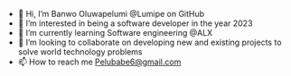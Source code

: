 - 👋 Hi, I’m Banwo Oluwapelumi @Lumipe on GitHub 
- 👀 I’m interested in being a software developer in the year 2023
- 🌱 I’m currently learning Software engineering @ALX
- 💞️ I’m looking to collaborate on developing new and existing projects to solve world technology problems 
- 📫 How to reach me Pelubabe6@gmail.com
<!---
Lumipe/Lumipe is a ✨ special ✨ repository because its `README.md` (this file) appears on your GitHub profile.
You can click the Preview link to take a look at your changes.
--->
